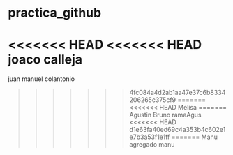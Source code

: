 # practica_github
<<<<<<< HEAD
<<<<<<< HEAD
joaco calleja
=======

juan manuel colantonio
>>>>>>> 4fc084a4d2ab1aa47e37c6b8334206265c375cf9
=======
<<<<<<< HEAD
Melisa
=======
Agustin Bruno
>>>>>>> ramaAgus
<<<<<<< HEAD
>>>>>>> d1e63fa40ed69c4a353b4c602e1e7b3a53f1e1ff
=======
Manu agregado
>>>>>>> manu
